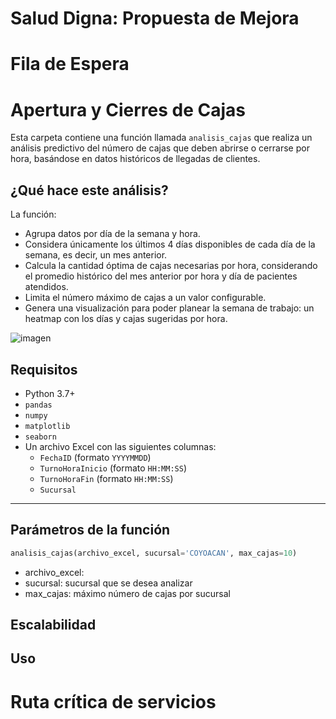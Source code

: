 # Salud Digna: Propuesta de Mejora

# Fila de Espera


# Apertura y Cierres de Cajas

Esta carpeta contiene una función llamada `analisis_cajas` que realiza un análisis predictivo del número de cajas que deben abrirse o cerrarse por hora, basándose en datos históricos de llegadas de clientes.

## ¿Qué hace este análisis?

La función:
- Agrupa datos por día de la semana y hora.
- Considera únicamente los últimos 4 días disponibles de cada día de la semana, es decir, un mes anterior.
- Calcula la cantidad óptima de cajas necesarias por hora, considerando el promedio histórico del mes anterior por hora y día de pacientes atendidos.
- Limita el número máximo de cajas a un valor configurable.
- Genera una visualización para poder planear la semana de trabajo: un heatmap con los días y cajas sugeridas por hora.

![imagen](https://github.com/user-attachments/assets/202c1b37-2298-4729-bc0d-4ebbcd6a31ef)


## Requisitos

- Python 3.7+
- `pandas`
- `numpy`
- `matplotlib`
- `seaborn`
- Un archivo Excel con las siguientes columnas:
  - `FechaID` (formato `YYYYMMDD`)
  - `TurnoHoraInicio` (formato `HH:MM:SS`)
  - `TurnoHoraFin` (formato `HH:MM:SS`)
  - `Sucursal`
---

## Parámetros de la función

```python
analisis_cajas(archivo_excel, sucursal='COYOACAN', max_cajas=10)
```
- archivo_excel: 
- sucursal: sucursal que se desea analizar
- max_cajas: máximo número de cajas por sucursal

## Escalabilidad

## Uso


# Ruta crítica de servicios
